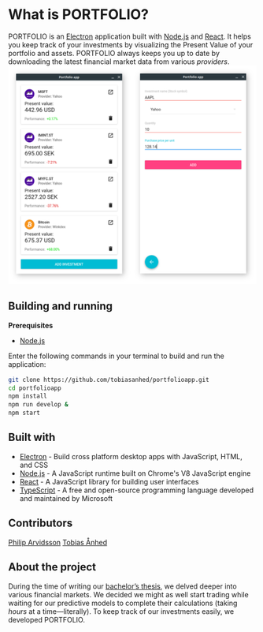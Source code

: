 # What is PORTFOLIO?

PORTFOLIO is an [Electron](http://electron.atom.io/) application built with [Node.js](https://nodejs.org/en/) and [React](https://facebook.github.io/react/). It helps you keep track of your investments by visualizing the Present Value of your portfolio and assets. PORTFOLIO always keeps you up to date by downloading the latest financial market data from various *providers*.
<img alt="" src="images/screenshot1.png" />

## Building and running

**Prerequisites**

- [Node.js](https://nodejs.org/en/)

Enter the following commands in your terminal to build and run the application:

```bash
git clone https://github.com/tobiasanhed/portfolioapp.git
cd portfolioapp
npm install
npm run develop &
npm start
```

## Built with
- [Electron](http://electron.atom.io/) - Build cross platform desktop apps with JavaScript, HTML, and CSS
- [Node.js](https://nodejs.org/en/) - A JavaScript runtime built on Chrome's V8 JavaScript engine
- [React](https://facebook.github.io/react/) - A JavaScript library for building user interfaces
- [TypeScript](https://www.typescriptlang.org/) - A free and open-source programming language developed and maintained by Microsoft

## Contributors

[Philip Arvidsson](https://github.com/philiparvidsson)
[Tobias Ånhed](https://github.com/tobiasanhed)

## About the project

During the time of writing our [bachelor’s thesis](https://github.com/philiparvidsson/Sequence-to-Sequence-Learning-of-Financial-Time-Series), we delved deeper into various financial markets. We decided we might as well start trading while waiting for our predictive models to complete their calculations (taking *hours* at a time—literally). To keep track of our investments easily, we developed PORTFOLIO.
